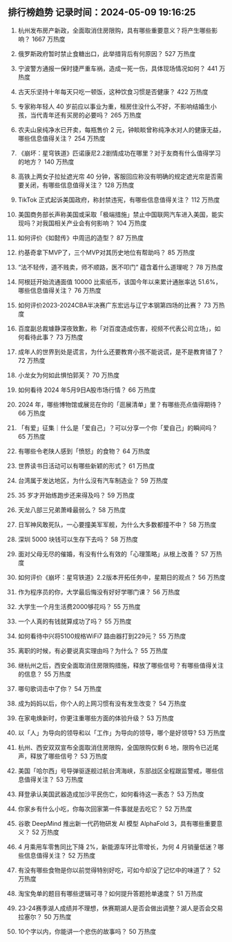 
## 排行榜趋势 记录时间：2024-05-09 19:16:25
  
  1. 杭州发布房产新政，全面取消住房限购，具有哪些重要意义？将产生哪些影响？ 1667 万热度
    
  2. 俄罗斯政府暂时禁止食糖出口，此举措背后有何原因？ 527 万热度
    
  3. 宁波警方通报一保时捷严重车祸，造成一死一伤，具体现场情况如何？ 441 万热度
    
  4. 古天乐坚持十年每天只吃一顿饭，这种饮食习惯是否健康？ 422 万热度
    
  5. 专家称年轻人 40 岁前应以事业为重，租房住没什么不好，不影响结婚生小孩，当代青年还有买房的必要吗？ 265 万热度
    
  6. 农夫山泉纯净水已开卖，每瓶售价 2 元，钟睒睒曾称纯净水对人的健康无益，哪些信息值得关注？ 254 万热度
    
  7. 《崩坏：星穹铁道》匹诺康尼2.2剧情成功在哪里？对于友商有什么值得学习的地方？ 140 万热度
    
  8. 高铁上两女子拉扯遮光帘 40 分钟，客服回应称没有明确的规定遮光帘是否需要关闭，有哪些信息值得关注？ 128 万热度
    
  9. TikTok 正式起诉美国政府，称封禁违宪，有哪些信息值得关注？ 112 万热度
    
  10. 美国商务部长声称美国或采取「极端措施」禁止中国联网汽车进入美国，能实现吗？对我国相关产业会有何影响？ 104 万热度
    
  11. 如何评价《如懿传》中周迅的造型？ 87 万热度
    
  12. 约基奇拿下MVP了，三个MVP对其历史地位有帮助吗？ 85 万热度
    
  13. “法不轻传，道不贱卖，师不顺路，医不叩门” 蕴含着什么道理呢？ 78 万热度
    
  14. 阿根廷开始流通面值 10000 比索纸币，该国今年以来累计通胀率达 51.6%，哪些信息值得关注？ 76 万热度
    
  15. 如何评价2023-2024CBA半决赛广东宏远与辽宁本钢第四场的比赛？ 73 万热度
    
  16. 百度副总裁璩静深夜致歉，称「对百度造成伤害，视频不代表公司立场」，如何看待此事？ 73 万热度
    
  17. 成年人的世界到处是谎言，为什么还要教育小孩不能说谎，是不是教育错了？ 72 万热度
    
  18. 小龙女为何如此惧怕郭芙？ 70 万热度
    
  19. 如何看待 2024 年5月9日A股市场行情？ 66 万热度
    
  20. 2024 年，哪些博物馆或展览在你的「逛展清单」里？有哪些亮点值得期待？ 66 万热度
    
  21. 「有爱」征集｜什么是「爱自己」？可以分享一个你「爱自己」的瞬间吗？ 65 万热度
    
  22. 有哪些令老陕人感到「愤怒」的食物？ 64 万热度
    
  23. 世界读书日活动可以有哪些新颖的形式？ 61 万热度
    
  24. 台湾属于发达地区，为什么沒有汽车制造业？ 59 万热度
    
  25. 35 岁才开始练跑步还来得及吗？ 59 万热度
    
  26. 天龙八部三兄弟萧峰最弱么？ 58 万热度
    
  27. 日军神风敢死队，一心要撞美军军舰，为什么大多数都撞不中？ 58 万热度
    
  28. 深圳 5000 块钱可以生存下去吗？ 58 万热度
    
  29. 面对父母无尽的催婚，有没有什么有效的「心理策略」从根上改善？ 57 万热度
    
  30. 如何评价《崩坏：星穹铁道》2.2版本开拓任务中，星期日的观点？ 56 万热度
    
  31. 作为程序员的你，大学最后悔没有好好学哪门课？ 56 万热度
    
  32. 大学生一个月生活费2000够花吗？ 55 万热度
    
  33. 一个人真的有钱就算成功了吗？ 55 万热度
    
  34. 如何看待中兴将5100规格WiFi7 路由器打到229元？ 55 万热度
    
  35. 离职的时候，有必要说真实理由吗？为什么？ 55 万热度
    
  36. 继杭州之后，西安全面取消住房限购措施，释放了哪些信号？有哪些值得关注的信息？ 55 万热度
    
  37. 哪句歌词击中了你？ 54 万热度
    
  38. 成为妈妈以后，你个人的上网习惯有没有发生改变？ 54 万热度
    
  39. 在家电焕新时，你更注重哪些方面的体验升级？ 53 万热度
    
  40. 以「人」为导向的领导和以「工作」为导向的领导，哪个是好领导? 53 万热度
    
  41. 杭州、西安双双宣布全面取消住房限购，全国限购仅剩 6 地，限购令已近尾声，释放了哪些信号？ 53 万热度
    
  42. 美国「哈尔西」号导弹驱逐舰过航台湾海峡，东部战区全程跟监警戒，哪些信息值得关注？ 53 万热度
    
  43. 拜登承认美国武器造成加沙平民伤亡，如何看待这一表态？ 53 万热度
    
  44. 你家乡有什么小吃，你每次回家第一件事就是去吃它？ 52 万热度
    
  45. 谷歌 DeepMind 推出新一代药物研发 AI 模型 AlphaFold 3，具有哪些重要意义？ 52 万热度
    
  46. 4 月乘用车零售同比下降 2%，新能源车环比零增长，为何 4 月销量低迷？哪些信息值得关注？ 52 万热度
    
  47. 有没有哪些食物是你以前觉得特别好吃，可如今却没了记忆中的味道了？ 52 万热度
    
  48. 淘宝免单的题目有哪些逻辑可寻？如何提升答题抢单速度？ 51 万热度
    
  49. 23-24赛季湖人成绩并不理想，休赛期湖人是否会做出调整？湖人是否会交易拉塞尔？ 50 万热度
    
  50. 10个字以内，你能讲一个悲伤的故事吗？ 50 万热度
    